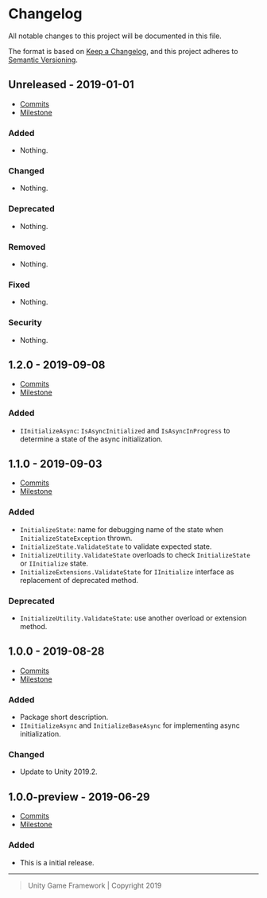 # Changelog
All notable changes to this project will be documented in this file.

The format is based on [Keep a Changelog](https://keepachangelog.com/en/1.0.0/),
and this project adheres to [Semantic Versioning](https://semver.org/spec/v2.0.0.html).

## Unreleased - 2019-01-01
- [Commits](https://github.com/unity-game-framework/ugf-initialize/compare/0.0.0...0.0.0)
- [Milestone](https://github.com/unity-game-framework/ugf-initialize/milestone/0?closed=1)

### Added
- Nothing.

### Changed
- Nothing.

### Deprecated
- Nothing.

### Removed
- Nothing.

### Fixed
- Nothing.

### Security
- Nothing.

## 1.2.0 - 2019-09-08
- [Commits](https://github.com/unity-game-framework/ugf-initialize/compare/1.1.0...1.2.0)
- [Milestone](https://github.com/unity-game-framework/ugf-initialize/milestone/4?closed=1)

### Added
- `IInitializeAsync`: `IsAsyncInitialized` and `IsAsyncInProgress` to determine a state of the async initialization.

## 1.1.0 - 2019-09-03
- [Commits](https://github.com/unity-game-framework/ugf-initialize/compare/1.0.0...1.1.0)
- [Milestone](https://github.com/unity-game-framework/ugf-initialize/milestone/3?closed=1)

### Added
- `InitializeState`: name for debugging name of the state when `InitializeStateException` thrown.
- `InitializeState.ValidateState` to validate expected state.
- `InitializeUtility.ValidateState` overloads to check `InitializeState` or `IInitialize` state.
- `InitializeExtensions.ValidateState` for `IInitialize` interface as replacement of deprecated method.

### Deprecated
- `InitializeUtility.ValidateState`: use another overload or extension method.

## 1.0.0 - 2019-08-28
- [Commits](https://github.com/unity-game-framework/ugf-initialize/compare/1.0.0-preview...1.0.0)
- [Milestone](https://github.com/unity-game-framework/ugf-initialize/milestone/2?closed=1)

### Added
- Package short description.
- `IInitializeAsync` and `InitializeBaseAsync` for implementing async initialization.

### Changed
- Update to Unity 2019.2.

## 1.0.0-preview - 2019-06-29
- [Commits](https://github.com/unity-game-framework/ugf-initialize/compare/28d71db...1.0.0-preview)
- [Milestone](https://github.com/unity-game-framework/ugf-initialize/milestone/1?closed=1)

### Added
- This is a initial release.

---
> Unity Game Framework | Copyright 2019
